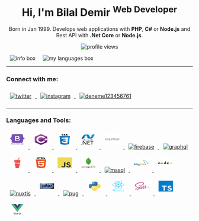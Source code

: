 <h1 align="center">
Hi, I'm Bilal Demir <sup>Web Developer</sup>
</h1>

<p align="center">
Born in Jan 1999. Develops web applications with <b>PHP</b>, <b>C#</b> or <b>Node.js</b> and Rest API with
<b>.Net Core</b> or <b>Node.js</b>.
</p>

<p  align="center">
<img src="https://komarev.com/ghpvc/?username=enteresanlikk&color=yellow&style=flat-square" alt="profile views">
</p>


<div style="width: 100%;position: relative;" align="center">
<img src="https://github-readme-stats.vercel.app/api?username=enteresanlikk&show_icons=true&custom_title=Info&hide_border=true&hide=issues,contribs,prs&hide_rank=true&count_private=true&bg_color=0d1117&title_color=fff&text_color=ddd&icon_color=FED766"
style="float: left; margin: 0 10px;" alt="info box" />
<img src="https://github-readme-stats.vercel.app/api/top-langs?username=enteresanlikk&custom_title=My%20Languages&layout=compact&langs_count=10&hide_border=true&bg_color=0d1117&title_color=fff&text_color=ddd&icon_color=FED766"
style="float: left; margin: 0 10px;" alt="my languages box" />
</div>

<div style="clear: both;"></div>
<hr>

<h3>Connect with me:</h3>
<div>
<a href="https://twitter.com/enteresanlikk" target="blank">
<img src="https://raw.githubusercontent.com/rahuldkjain/github-profile-readme-generator/master/src/images/icons/Social/twitter.svg"
alt="twitter" width="40" height="30" style="padding: 5px;border-radius: 5px;margin: 5px;" />
</a>
<a href="https://instagram.com/deneme123456761" target="blank">
<img src="https://raw.githubusercontent.com/rahuldkjain/github-profile-readme-generator/master/src/images/icons/Social/instagram.svg"
alt="instagram" width="40" height="30" style="padding: 5px;border-radius: 5px;margin: 5px;" />
</a>

<a href="https://www.linkedin.com/in/bilaldmr/" target="blank">
<img src="https://raw.githubusercontent.com/rahuldkjain/github-profile-readme-generator/master/src/images/icons/Social/linked-in-alt.svg"
alt="deneme123456761" width="40" height="30" style="padding: 5px;border-radius: 5px;margin: 5px;" />
</a>
</div>

<div style="clear: both;"></div>
<hr>

<h3>Languages and Tools:</h3>
<div>

<a href="javascript:;">
<img src="https://raw.githubusercontent.com/devicons/devicon/master/icons/bootstrap/bootstrap-plain-wordmark.svg"
alt="bootstrap" width="40" height="30" style="padding: 5px;border-radius: 5px;margin: 5px;" />
</a>
<a href="javascript:;">
<img src="https://raw.githubusercontent.com/devicons/devicon/master/icons/csharp/csharp-original.svg"
alt="csharp" width="40" height="30" style="padding: 5px;border-radius: 5px;margin: 5px;" />
</a>
<a href="javascript:;">
<img src="https://raw.githubusercontent.com/devicons/devicon/master/icons/css3/css3-original-wordmark.svg"
alt="css3" width="40" height="30" style="padding: 5px;border-radius: 5px;margin: 5px;" />
</a>
<a href="javascript:;">
<img src="https://raw.githubusercontent.com/devicons/devicon/master/icons/dot-net/dot-net-original-wordmark.svg"
alt="dotnet" width="40" height="30" style="padding: 5px;border-radius: 5px;margin: 5px;" />
</a>
<a href="javascript:;">
<img src="https://raw.githubusercontent.com/devicons/devicon/master/icons/express/express-original-wordmark.svg"
alt="express" width="40" height="30" style="padding: 5px;border-radius: 5px;margin: 5px;" />
</a>
<a href="javascript:;">
<img src="https://www.vectorlogo.zone/logos/firebase/firebase-icon.svg" alt="firebase" width="40"
height="30" style="padding: 5px;border-radius: 5px;margin: 5px;" />
</a>
<a href="javascript:;">
<img src="https://www.vectorlogo.zone/logos/graphql/graphql-icon.svg" alt="graphql" width="40" height="30"
style="padding: 5px;border-radius: 5px;margin: 5px;" />
</a>

<a href="javascript:;">
<img src="https://raw.githubusercontent.com/devicons/devicon/master/icons/gulp/gulp-plain.svg" alt="gulp"
width="40" height="30" style="padding: 5px;border-radius: 5px;margin: 5px;" />
</a>

<a href="javascript:;">
<img src="https://raw.githubusercontent.com/devicons/devicon/master/icons/html5/html5-original-wordmark.svg"
alt="html5" width="40" height="30" style="padding: 5px;border-radius: 5px;margin: 5px;" />
</a>

<a href="javascript:;">
<img src="https://raw.githubusercontent.com/devicons/devicon/master/icons/javascript/javascript-original.svg"
alt="javascript" width="40" height="30" style="padding: 5px;border-radius: 5px;margin: 5px;" />
</a>

<a href="javascript:;">
<img src="https://raw.githubusercontent.com/devicons/devicon/master/icons/mongodb/mongodb-original-wordmark.svg"
alt="mongodb" width="40" height="30" style="padding: 5px;border-radius: 5px;margin: 5px;" />
</a>

<a href="javascript:;">
<img src="https://www.svgrepo.com/show/303229/microsoft-sql-server-logo.svg" alt="mssql" width="40"
height="30" style="padding: 5px;border-radius: 5px;margin: 5px;" />
</a>

<a href="javascript:;">
<img src="https://raw.githubusercontent.com/devicons/devicon/master/icons/mysql/mysql-original-wordmark.svg"
alt="mysql" width="40" height="30" style="padding: 5px;border-radius: 5px;margin: 5px;" />
</a>

<a href="javascript:;">
<img src="https://raw.githubusercontent.com/devicons/devicon/master/icons/nodejs/nodejs-original-wordmark.svg"
alt="nodejs" width="40" height="30" style="padding: 5px;border-radius: 5px;margin: 5px;" />
</a>

<a href="javascript:;">
<img src="https://www.vectorlogo.zone/logos/nuxtjs/nuxtjs-icon.svg" alt="nuxtjs" width="40" height="30"
style="padding: 5px;border-radius: 5px;margin: 5px;" />
</a>

<a href="javascript:;">
<img src="https://raw.githubusercontent.com/devicons/devicon/master/icons/php/php-original.svg" alt="php"
width="40" height="30" style="padding: 5px;border-radius: 5px;margin: 5px;" />
</a>

<a href="javascript:;">
<img src="https://cdn.worldvectorlogo.com/logos/pug.svg" alt="pug" width="40" height="30"
style="padding: 5px;border-radius: 5px;margin: 5px;" />
</a>

<a href="javascript:;">
<img src="https://raw.githubusercontent.com/devicons/devicon/master/icons/python/python-original.svg"
alt="python" width="40" height="30" style="padding: 5px;border-radius: 5px;margin: 5px;" />
</a>

<a href="javascript:;">
<img src="https://raw.githubusercontent.com/devicons/devicon/master/icons/react/react-original-wordmark.svg"
alt="react" width="40" height="30" style="padding: 5px;border-radius: 5px;margin: 5px;" />
</a>

<a href="javascript:;">
<img src="https://raw.githubusercontent.com/devicons/devicon/master/icons/sass/sass-original.svg" alt="sass"
width="40" height="30" style="padding: 5px;border-radius: 5px;margin: 5px;" />
</a>

<a href="javascript:;">
<img src="https://raw.githubusercontent.com/devicons/devicon/master/icons/typescript/typescript-original.svg"
alt="typescript" width="40" height="30" style="padding: 5px;border-radius: 5px;margin: 5px;" />
</a>

<a href="javascript:;">
<img src="https://raw.githubusercontent.com/devicons/devicon/master/icons/vuejs/vuejs-original-wordmark.svg"
alt="vuejs" width="40" height="30" style="padding: 5px;border-radius: 5px;margin: 5px;" />
</a>
</div>
